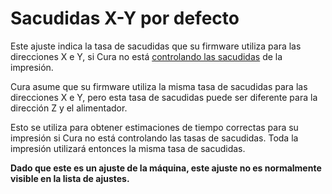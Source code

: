 Sacudidas X-Y por defecto
====
Este ajuste indica la tasa de sacudidas que su firmware utiliza para las direcciones X e Y, si Cura no está [controlando las sacudidas](../speed/jerk_enabled.md) de la impresión.

Cura asume que su firmware utiliza la misma tasa de sacudidas para las direcciones X e Y, pero esta tasa de sacudidas puede ser diferente para la dirección Z y el alimentador.

Esto se utiliza para obtener estimaciones de tiempo correctas para su impresión si Cura no está controlando las tasas de sacudidas. Toda la impresión utilizará entonces la misma tasa de sacudidas.

**Dado que este es un ajuste de la máquina, este ajuste no es normalmente visible en la lista de ajustes.**